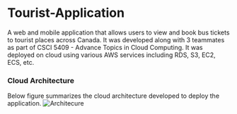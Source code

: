 # Tourist-Application
A web and mobile application that allows users to view and book bus tickets to tourist places across Canada. It was developed along with 3 teammates as part of CSCI 5409 - Advance Topics in Cloud Computing. It was deployed on cloud using various AWS services including RDS, S3, EC2, ECS, etc.
### Cloud Architecture
Below figure summarizes the cloud architecture developed to deploy the application.
![Architecure](https://user-images.githubusercontent.com/20052459/91897004-0efa5300-ec70-11ea-8d26-8c81fdb9e4c5.png)

